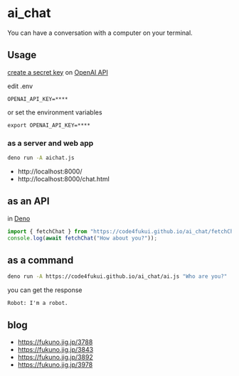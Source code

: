 # ai_chat

You can have a conversation with a computer on your terminal.

## Usage

[create a secret key](https://beta.openai.com/docs/quickstart/build-your-application) on [OpenAI API](https://platform.openai.com/account/api-keys)

edit .env
```
OPENAI_API_KEY=****
```
or set the environment variables
```
export OPENAI_API_KEY=****
```

### as a server and web app

```sh
deno run -A aichat.js
```

- http://localhost:8000/
- http://localhost:8000/chat.html

## as an API

in [Deno](https://deno.land)
```js
import { fetchChat } from "https://code4fukui.github.io/ai_chat/fetchChat.js"
console.log(await fetchChat("How about you?"));
```

## as a command

```sh
deno run -A https://code4fukui.github.io/ai_chat/ai.js "Who are you?"
```

you can get the response
```
Robot: I'm a robot.
```

## blog

- https://fukuno.jig.jp/3788
- https://fukuno.jig.jp/3843
- https://fukuno.jig.jp/3892
- https://fukuno.jig.jp/3978
